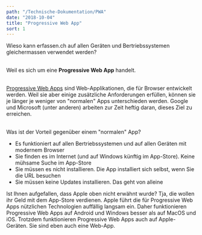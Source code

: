 ```yaml
---
path: "/Technische-Dokumentation/PWA"
date: "2018-10-04"
title: "Progressive Web App"
sort: 1
---
```


Wieso kann erfassen.ch auf allen Geräten und Bertriebssystemen gleichermassen verwendet werden?<br/><br/>

Weil es sich um eine **Progressive Web App** handelt.<br/><br/>

[Progressive Web Apps](https://developers.google.com/web/progressive-web-apps) sind Web-Applikationen, die für Browser entwickelt werden. Weil sie aber einige zusätzliche Anforderungen erfüllen, können sie je länger je weniger von "normalen" Apps unterschieden werden. Google und Microsoft (unter anderen) arbeiten zur Zeit heftig daran, dieses Ziel zu erreichen.<br/><br/>

Was ist der Vorteil gegenüber einem "normalen" App?
- Es funktioniert auf allen Bertriebssystemen und auf allen Geräten mit modernem Browser
- Sie finden es im Internet (und auf Windows künftig im App-Store). Keine mühsame Suche im App-Store
- Sie müssen es nicht installieren. Die App installiert sich selbst, wenn Sie die URL besuchen
- Sie müssen keine Updates installieren. Das geht von alleine

Ist Ihnen aufgefallen, dass Apple oben nicht erwähnt wurde? Tja, die wollen ihr Geld mit dem App-Store verdienen. Apple führt die für Progressive Web Apps nützlichen Technologien auffällig langsam ein. Daher funktionieren Progressive Web Apps auf Android und Windows besser als auf MacOS und iOS. Trotzdem funktionieren Progressive Web Apps auch auf Apple-Geräten. Sie sind eben auch eine Web-App.